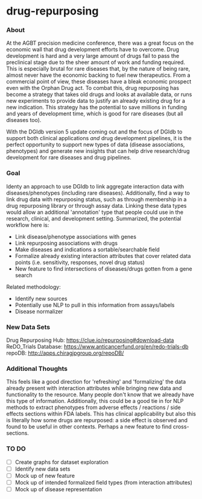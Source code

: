 # drug-repurposing

### About
At the AGBT precision medicine conference, there was a great focus on the economic wall that drug development efforts have to overcome. Drug development is hard and a very large amount of drugs fail to pass the preclinical stage due to the sheer amount of work and funding required. This is especially brutal for rare diseases that, by the nature of being rare, almost never have the economic backing to fuel new therapeutics. From a commercial point of view, these diseases have a bleak economic prospect even with the Orphan Drug act. To combat this, drug repurposing has become a strategy that takes old drugs and looks at available data, or runs new experiments to provide data to justify an already existing drug for a new indication. This strategy has the potential to save millions in funding and years of development time, which is good for rare diseases (but all diseases too).

With the DGIdb version 5 update coming out and the focus of DGIdb to support both clinical applications *and* drug development pipelines, it is the perfect opportunity to support new types of data (disease associations, phenotypes) and generate new insights that can help drive research/drug development for rare diseases and drug pipelines.

### Goal
Identy an approach to use DGIdb to link aggregate interaction data with diseases/phenotypes (including rare diseases). Additionally, find a way to link drug data with repurposing status, such as through membership in a drug repurposing library or through assay data. Linking these data types would allow an additional 'annotation' type that people could use in the research, clinical, and development setting. Summarized, the potential workflow here is:

- Link disease/phenotype associations with genes
- Link repurposing associations with drugs
- Make diseases and indications a sortable/searchable field
- Formalize already existing interaction attributes that cover related data points (i.e. sensitivity, responses, novel drug status)
- New feature to find intersections of diseases/drugs gotten from a gene search

Related methodology:
- Identify new sources
- Potentially use NLP to pull in this information from assays/labels
- Disease normalizer

### New Data Sets
Drug Repurposing Hub: https://clue.io/repurposing#download-data   
ReDO_Trials Database: https://www.anticancerfund.org/en/redo-trials-db  
repoDB: http://apps.chiragjpgroup.org/repoDB/  


### Additional Thoughts
This feels like a good direction for 'refreshing' and 'formalizing' the data already present with interaction attributes while bringing new data and functionality to the resource. Many people don't know that we already have this type of information. Additionally, this could be a good tie in for NLP methods to extract phenotypes from adverse effects / reactions / side effects sections within FDA labels. This has clinical applicability but also this is literally how some drugs are repurposed: a side effect is observed and found to be useful in other contexts. Perhaps a new feature to find cross-sections.


### TO DO
- [ ] Create graphs for dataset exploration
- [ ] Identify new data sets
- [ ] Mock up of new feature
- [ ] Mock up of intended formalized field types (from interaction attributes)
- [ ] Mock up of disease representation
